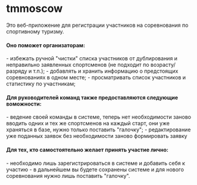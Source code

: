 # tmmoscow
Это веб-приложение для регистрации участников на соревнования по спортивному туризму.

<h4>Оно поможет организаторам: </h4>
- избежать ручной "чистки" списка участников от дублирования и 
  неправильно заявленных спортсменов (не подходит по возрасту/разряду и т.п.);
- добавлять и хранить информацию о предстоящих соревнованиях в одном месте;
- просматривать список участников и статистику по участникам;

<h4>Для руководителей команд также предоставляются следующие воможности:</h4>
- ведение своей команды в системе, теперь нет необходимости заново вводить одних и тех же спортсменов на каждый старт,
  они уже храняться в базе, нужно только поставить "галочку";
- редактирование уже поданных заявок без необходимости заново формировать заявку

<h4>Для тех, кто самостоятельно желает принять участие лично:</h4>
- необходимо лишь зарегистрироваться в системе и добавить себя к участию
- в дальнейшем вы будете сохранены системе и для нового соревнования нужно лишь поставить "галочку".



